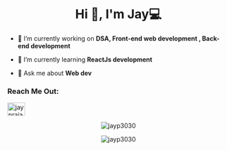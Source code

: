 <h1 align="center">Hi 👋, I'm Jay💻</h1>

- 🔭 I’m currently working on **DSA, Front-end web development , Back-end development**

- 🌱 I’m currently learning **ReactJs development**

- 💬 Ask me about **Web dev**

<h3 align="left">Reach Me Out:</h3>
<p align="left">
<a href="https://www.linkedin.com/in/jay-prajapati-34519620b/" target="blank"><img align="center" src="https://raw.githubusercontent.com/rahuldkjain/github-profile-readme-generator/master/src/images/icons/Social/linked-in-alt.svg" alt="jay prajapati" height="30" width="40" /></a>
</p>
<p align="center" margin-top="1rem"><img align="center" src="https://github-readme-stats.vercel.app/api?username=jayp3030&show_icons=true&locale=en" alt="jayp3030" /></p>
<p align="center"><img align="center" src="https://github-readme-streak-stats.herokuapp.com/?user=jayp3030&" alt="jayp3030" /></p>
